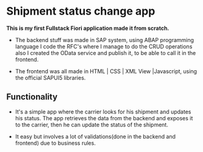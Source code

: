 # Shipment status change app
**This is my first Fullstack Fiori application made it from scratch.**

- The backend stuff was made in SAP system, using ABAP programming language I code the RFC's where I manage to do the CRUD operations also I created the OData service and publish it, to be able to call it in the frontend.

- The frontend was all made in HTML | CSS | XML View |Javascript, using the official SAPUI5 libraries.

## Functionality 

- It's a simple app where the carrier looks for his shipment and updates his status. The app retrieves the data from the backend and exposes it to the carrier, then he can update the status of the shipment.

- It easy but involves a lot of validations(done in the backend and frontend) due to business rules.
